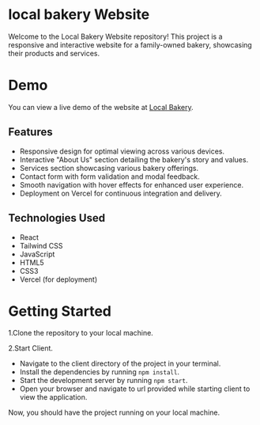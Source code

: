 # local bakery Website

Welcome to the Local Bakery Website repository! This project is a responsive and interactive website for a family-owned bakery, showcasing their products and services.

# Demo

You can view a live demo of the website at [Local Bakery](https://local-bakery-five.vercel.app/).

## Features

- Responsive design for optimal viewing across various devices.
- Interactive "About Us" section detailing the bakery's story and values.
- Services section showcasing various bakery offerings.
- Contact form with form validation and modal feedback.
- Smooth navigation with hover effects for enhanced user experience.
- Deployment on Vercel for continuous integration and delivery.

## Technologies Used

- React
- Tailwind CSS
- JavaScript
- HTML5
- CSS3
- Vercel (for deployment)

# Getting Started

1.Clone the repository to your local machine.

2.Start Client.

- Navigate to the client directory of the project in your terminal.
- Install the dependencies by running `npm install`.
- Start the development server by running `npm start`.
- Open your browser and navigate to url provided while starting client to view the application.

Now, you should have the project running on your local machine.